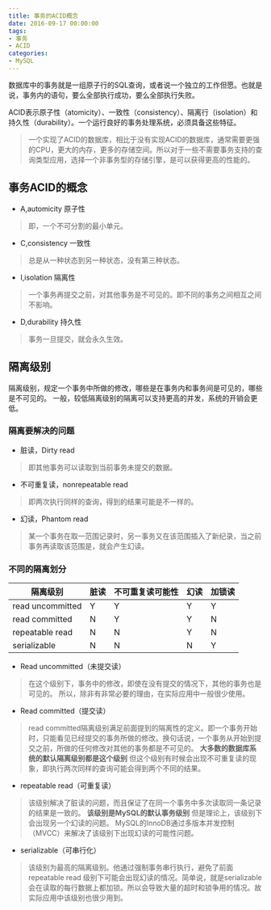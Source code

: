```yaml
---
title: 事务的ACID概念
date: 2016-09-17 00:00:00
tags:
- 事务
- ACID
categories:
- MySQL
---
```


数据库中的事务就是一组原子行的SQL查询，或者说一个独立的工作但愿。也就是说，事务内的语句，要么全部执行成功，要么全部执行失败。

ACID表示原子性（atomicity）、一致性（consistency）、隔离行（isolation）和持久性（durability）。一个运行良好的事务处理系统，必须具备这些特征。
> 一个实现了ACID的数据库，相比于没有实现ACID的数据库，通常需要更强的CPU，更大的内存，更多的存储空间。所以对于一些不需要事务支持的查询类型应用，选择一个非事务型的存储引擎，是可以获得更高的性能的。

<!-- more -->

## 事务ACID的概念
- A,automicity 原子性
> 即，一个不可分割的最小单元。

- C,consistency 一致性
> 总是从一种状态到另一种状态，没有第三种状态。

- I,isolation 隔离性
> 一个事务再提交之前，对其他事务是不可见的。即不同的事务之间相互之间不影响。

- D,durability 持久性
> 事务一旦提交，就会永久生效。

## 隔离级别
隔离级别，规定一个事务中所做的修改，哪些是在事务内和事务间是可见的，哪些是不可见的。
一般，较低隔离级别的隔离可以支持更高的并发，系统的开销会更低。

### 隔离要解决的问题

- 脏读，Dirty read
> 即其他事务可以读取到当前事务未提交的数据。

- 不可重复读，nonrepeatable read
> 即两次执行同样的查询，得到的结果可能是不一样的。

- 幻读，Phantom read
> 某一个事务在取一范围记录时，另一事务又在该范围插入了新纪录，当之前事务再读取该范围是，就会产生幻读。


### 不同的隔离划分


隔离级别| 脏读 | 不可重复读可能性 | 幻读 | 加锁读
------|------|---------------|------|-----
read uncommitted  | Y | Y | Y | Y
read committed    | N | Y | Y | N
repeatable read   | N | N | Y | N
serializable      | N | N | N | Y

- Read uncommitted（未提交读）
> 在这个级别下，事务中的修改，即使在没有提交的情况下，其他的事务也是可见的。
>所以，除非有非常必要的理由，在实际应用中一般很少使用。

- Read committed（提交读）
> read committed隔离级别满足前面提到的隔离性的定义。即一个事务开始时，只能看见已经提交的事务所做的修改。换句话说，一个事务从开始到提交之前，所做的任何修改对其他的事务都是不可见的。
> **大多数的数据库系统的默认隔离级别都是这个级别**
> 但这个级别有时候会出现不可重复读的现象，即执行两次同样的查询可能会得到两个不同的结果。

- repeatable read（可重复读）
> 该级别解决了脏读的问题，而且保证了在同一个事务中多次读取同一条记录的结果是一致的。
> **该级别是MySQL的默认事务级别**
> 但是理论上，该级别下会出现另一个幻读的问题。
> MySQL的InnoDB通过多版本并发控制（MVCC）来解决了该级别下出现幻读的可能性问题。

- serializable（可串行化）
> 该级别为最高的隔离级别。他通过强制事务串行执行，避免了前面 repeatable read 级别下可能会出现幻读的情况。简单说，就是serializable会在读取的每行数据上都加锁。所以会导致大量的超时和锁争用的情况。故实际应用中该级别也很少用到。
